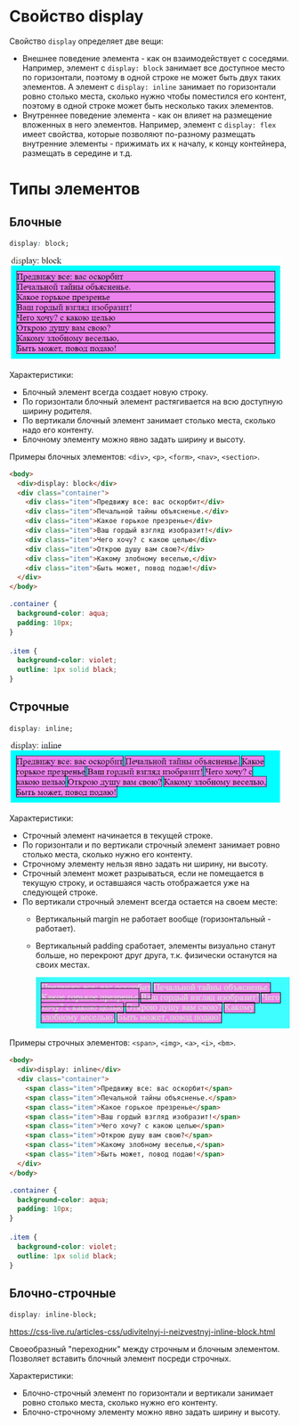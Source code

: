 # Свойство display

Свойство `display` определяет две вещи:

* Внешнее поведение элемента - как он взаимодействует с соседями. Например, элемент с `display: block` занимает все доступное место по горизонтали, поэтому в одной строке не может быть двух таких элементов. А элемент с `display: inline` занимает по горизонтали ровно столько места, сколько нужно чтобы поместился его контент, поэтому в одной строке может быть несколько таких элементов.
* Внутреннее поведение элемента - как он влияет на размещение вложенных в него элементов. Например, элемент с `display: flex` имеет свойства, которые позволяют по-разному размещать внутренние элементы - прижимать их к началу, к концу контейнера, размещать в середине и т.д.

# Типы элементов

## Блочные

```css
display: block;
```

<img src="img/display-block.png" alt="display-block" style="zoom:80%;" />

Характеристики:

* Блочный элемент всегда создает новую строку.
* По горизонтали блочный элемент растягивается на всю доступную ширину родителя.
* По вертикали блочный элемент занимает столько места, сколько надо его контенту.
* Блочному элементу можно явно задать ширину и высоту.

Примеры блочных элементов: `<div>`, `<p>`, `<form>`, `<nav>`, `<section>`.

```html
<body>
  <div>display: block</div>
  <div class="container">
    <div class="item">Предвижу все: вас оскорбит</div>
    <div class="item">Печальной тайны объясненье.</div>
    <div class="item">Какое горькое презренье</div>
    <div class="item">Ваш гордый взгляд изобразит!</div>
    <div class="item">Чего хочу? с какою целью</div>
    <div class="item">Открою душу вам свою?</div>
    <div class="item">Какому злобному веселью,</div>
    <div class="item">Быть может, повод подаю!</div>
  </div>
</body>
```

```css
.container {
  background-color: aqua;
  padding: 10px;
}

.item {
  background-color: violet;
  outline: 1px solid black;
}
```

## Строчные

```css
display: inline;
```

<img src="img/display-inline.png" alt="display-inline" style="zoom:80%;" />

Характеристики:

* Строчный элемент начинается в текущей строке.
* По горизонтали и по вертикали строчный элемент занимает ровно столько места, сколько нужно его контенту.
* Строчному элементу нельзя явно задать ни ширину, ни высоту.
* Строчный элемент может разрываться, если не помещается в текущую строку, и оставшаяся часть отображается уже на следующей строке.
* По вертикали строчный элемент всегда остается на своем месте:
  * Вертикальный margin не работает вообще (горизонтальный - работает).
  
  * Вертикальный padding сработает, элементы визуально станут больше, но перекроют друг друга, т.к. физически останутся на своих местах.
  
    <img src="img/padding-on-inline.png" alt="padding-on-inline"  />

Примеры строчных элементов: `<span>`, `<img>`, `<a>`, `<i>`, `<bm>`.

```html
<body>
  <div>display: inline</div>
  <div class="container">
    <span class="item">Предвижу все: вас оскорбит</span>
    <span class="item">Печальной тайны объясненье.</span>
    <span class="item">Какое горькое презренье</span>
    <span class="item">Ваш гордый взгляд изобразит!</span>
    <span class="item">Чего хочу? с какою целью</span>
    <span class="item">Открою душу вам свою?</span>
    <span class="item">Какому злобному веселью,</span>
    <span class="item">Быть может, повод подаю!</span>
  </div>
</body>
```

```css
.container {
  background-color: aqua;
  padding: 10px;
}

.item {
  background-color: violet;
  outline: 1px solid black;
}
```

## Блочно-строчные

```css
display: inline-block;
```

https://css-live.ru/articles-css/udivitelnyj-i-neizvestnyj-inline-block.html

Своеобразный "переходник" между строчным и блочным элементом. Позволяет вставить блочный элемент посреди строчных.

Характеристики:

* Блочно-строчный элемент по горизонтали и вертикали занимает ровно столько места, сколько нужно его контенту.
* Блочно-строчному элементу можно явно задать ширину и высоту.